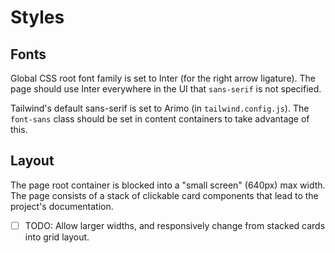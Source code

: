 # Styles

## Fonts

Global CSS root font family is set to Inter (for the right arrow ligature). The page should use Inter everywhere in the UI that `sans-serif` is not specified.

Tailwind's default sans-serif is set to Arimo (in `tailwind.config.js`). The `font-sans` class should be set in content containers to take advantage of this.

## Layout

The page root container is blocked into a "small screen" (640px) max width. The page consists of a stack of clickable card components that lead to the project's documentation.

- [ ] TODO: Allow larger widths, and responsively change from stacked cards into grid layout.

